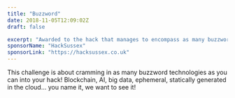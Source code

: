 ```yaml
---
title: "Buzzword"
date: 2018-11-05T12:09:02Z
draft: false

excerpt: "Awarded to the hack that manages to encompass as many buzzwords as possible."
sponsorName: "HackSussex"
sponsorLink: "https://hacksussex.co.uk"
---
```


This challenge is about cramming in as many buzzword technologies as you can into your hack! Blockchain, AI, big data, ephemeral, statically generated in the cloud... you name it, we want to see it! 